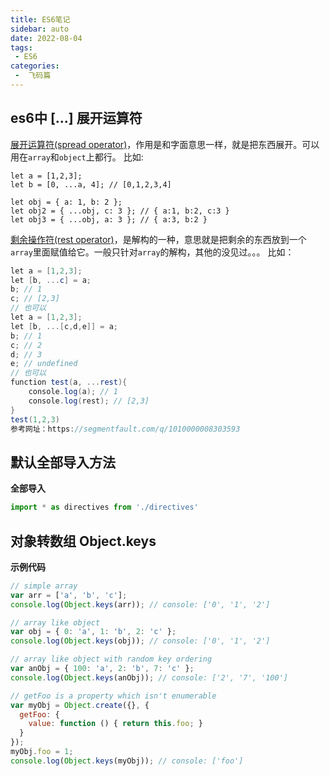 ```yaml
---
title: ES6笔记
sidebar: auto
date: 2022-08-04
tags:
 - ES6
categories:
 -  飞码篇
---
```


## es6中 [...] 展开运算符

[展开运算符(spread operator)](https://developer.mozilla.org/en-US/docs/Web/JavaScript/Reference/Operators/Spread_operator)，作用是和字面意思一样，就是把东西展开。可以用在`array`和`object`上都行。
比如:

```
let a = [1,2,3];
let b = [0, ...a, 4]; // [0,1,2,3,4]

let obj = { a: 1, b: 2 };
let obj2 = { ...obj, c: 3 }; // { a:1, b:2, c:3 }
let obj3 = { ...obj, a: 3 }; // { a:3, b:2 }
```

[剩余操作符(rest operator)](https://developer.mozilla.org/en-US/docs/Web/JavaScript/Reference/Operators/Spread_operator)，是解构的一种，意思就是把剩余的东西放到一个`array`里面赋值给它。一般只针对`array`的解构，其他的没见过。。。
比如：

```csharp
let a = [1,2,3];
let [b, ...c] = a;
b; // 1
c; // [2,3]
// 也可以
let a = [1,2,3];
let [b, ...[c,d,e]] = a;
b; // 1
c; // 2
d; // 3
e; // undefined
// 也可以
function test(a, ...rest){
	console.log(a); // 1
    console.log(rest); // [2,3]
}
test(1,2,3)
参考网址：https://segmentfault.com/q/1010000008303593
```

## 默认全部导入方法

**全部导入**

```js
import * as directives from './directives'
```

## 对象转数组 Object.keys

**示例代码**

```js
// simple array
var arr = ['a', 'b', 'c'];
console.log(Object.keys(arr)); // console: ['0', '1', '2']

// array like object
var obj = { 0: 'a', 1: 'b', 2: 'c' };
console.log(Object.keys(obj)); // console: ['0', '1', '2']

// array like object with random key ordering
var anObj = { 100: 'a', 2: 'b', 7: 'c' };
console.log(Object.keys(anObj)); // console: ['2', '7', '100']

// getFoo is a property which isn't enumerable
var myObj = Object.create({}, {
  getFoo: {
    value: function () { return this.foo; }
  }
});
myObj.foo = 1;
console.log(Object.keys(myObj)); // console: ['foo']
```

